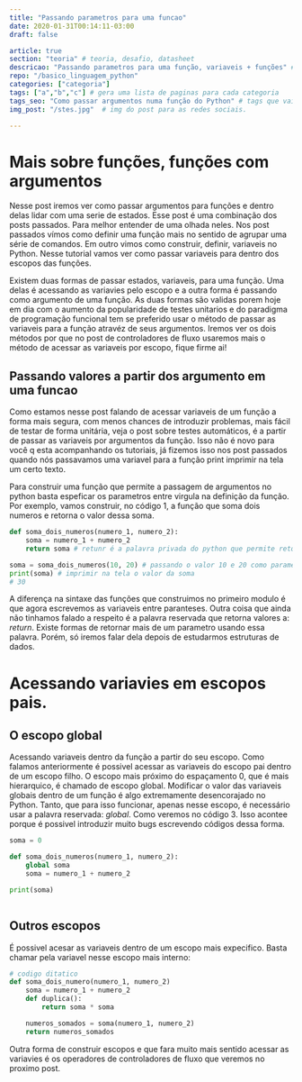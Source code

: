 ```yaml
---
title: "Passando parametros para uma funcao"
date: 2020-01-31T00:14:11-03:00
draft: false

article: true
section: "teoria" # teoria, desafio, datasheet
descricao: "Passando parametros para uma função, variaveis + funções" # vai no seo tbm
repo: "/basico_linguagem_python"
categories: ["categoria"]
tags: ["a","b","c"] # gera uma lista de paginas para cada categoria
tags_seo: "Como passar argumentos numa função do Python" # tags que vai no seo
img_post: "/stes.jpg"  # img do post para as redes sociais.

---
```



# Mais sobre funções, funções com argumentos

Nesse post iremos ver como passar argumentos para funções e dentro delas lidar com uma serie de estados. Esse post é uma combinação dos posts passados. Para melhor entender de uma olhada neles. Nos post passados vímos como definir uma função mais no sentido de agrupar uma série de comandos. Em outro vimos como construir, definir, variaveis no Python.  Nesse tutorial vamos ver como passar variaveis para dentro dos escopos das funções.

Existem duas formas de passar estados, variaveis, para uma função. Uma delas é acessando as variavies pelo escopo e a outra forma é passando como argumento de uma função. As duas formas são validas porem hoje em dia com o aumento da popularidade de testes unitarios e do paradigma de programação funcional tem se preferido usar o método de passar as variaveis para a função atravéz de seus argumentos. Iremos ver os dois métodos por que no post de controladores de fluxo usaremos mais o método de acessar as variaveis por escopo, fique firme ai!

## Passando valores a partir dos argumento em uma funcao
Como estamos nesse post falando de acessar variaveis de um função a forma mais segura, com menos chances de introduzir problemas, mais fácil de testar de forma unitária, veja o post sobre testes automáticos, é a partir de passar as variaveis por argumentos da função. Isso não é novo para você q esta acompanhando os tutoriais, já fizemos isso nos post passados quando nós passavamos uma variavel para a função print imprimir na tela um certo texto.

Para construir uma função que permite a passagem de argumentos no python basta espeficar os parametros entre virgula na definição da função. Por exemplo, vamos construir, no código 1, a função que soma dois numeros e retorna o valor dessa soma.

```python
def soma_dois_numeros(numero_1, numero_2):
    soma = numero_1 + numero_2
    return soma # retunr é a palavra privada do python que permite retornar um valor da função

soma = soma_dois_numeros(10, 20) # passando o valor 10 e 20 como parametros para a funcao soma_dois_numeros 
print(soma) # imprimir na tela o valor da soma
# 30
```
A diferença na sintaxe das funções que construimos no primeiro modulo é que agora escrevemos as variaveis entre paranteses. Outra coisa que ainda não tinhamos falado a respeito é a palavra reservada que retorna valores a: *return*. Existe formas de retornar mais de um parametro usando essa palavra. Porém, só iremos falar dela depois de estudarmos estruturas de dados.

# Acessando variavies em escopos pais.


## O escopo global
Acessando variaveis dentro da função a partir do seu escopo. Como falamos anteriormente é possivel acessar as variaveis do escopo pai dentro de um escopo filho. O escopo mais próximo do espaçamento 0, que é mais hierarquico, é chamado de escopo global. Modificar o valor das variaveis globais dentro de um função é algo extremamente desencorajado no Python. Tanto, que para isso funcionar, apenas nesse escopo, é necessário usar a palavra reservada: *global*. Como veremos no código 3. Isso acontee porque é possivel introduzir muito bugs escrevendo códigos dessa forma.


```python
soma = 0

def soma_dois_numeros(numero_1, numero_2):
    global soma
    soma = numero_1 + numero_2

print(soma)



```

## Outros escopos

É possivel acesar as variaveis dentro de um escopo mais expecifico. Basta chamar pela variavel nesse escopo mais interno:

```python
# codigo ditatico
def soma_dois_numero(numero_1, numero_2)
    soma = numero_1 + numero_2
    def duplica():
        return soma * soma

    numeros_somados = soma(numero_1, numero_2)
    return numeros_somados
```


Outra forma de construir escopos e que fara muito mais sentido acessar as variavies é os operadores de controladores de fluxo que veremos no proximo post.
